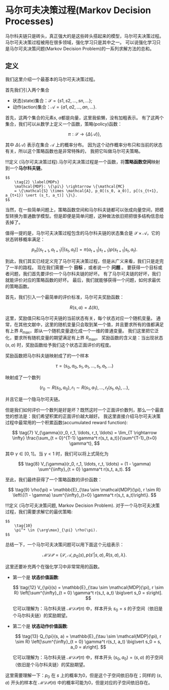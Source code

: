 # 马尔可夫决策过程(Markov Decision Processes)

马尔科夫链只是砖头，真正强大的是这些砖头搭起来的模型，马尔可夫决策过程。
马尔可夫决策过程被用在很多领域，强化学习只是其中之一。
可以说强化学习只是马尔可夫决策问题(Markov Decision Problem)的一系列求解方法的总和。

## 定义

我们这里介绍一个最基本的马尔可夫决策过程。

首先我们引入两个集合

- 状态(state)集合：$\mathcal{S} = \{s1, s2, \ldots, sn, \ldots\}$;
- 动作(action)集合：$\mathcal{A} = \{a1, a2, \ldots, an, \ldots\}$.

首先，这两个集合的元素$s$, $a$都是向量，这里我偷懒，没有加粗表示。
有了这两个集合，我们可以从数学上定义一个函数，策略(policy)函数：


$$
    \tag{1} \label{policyfuncion}
    \pi:\mathcal{S} \rightarrow \{\Delta(\mathcal{A})\},
$$

其中 $\Delta(\mathcal{A})$ 表示在集合 $\mathcal{A}$ 上的概率分布。
因为这个动作概率分布只和当前的状态有关，所以这个策略函数也是非常特殊的，
我把它叫做马尔可夫策略。

!!!定义
    (马尔可夫决策过程).马尔可夫决策过程是一个函数，将**策略函数空间**映射到一个**马尔科夫链**。
    
    $$
        \tag{2} \label{MDPs}
        \mathcal{MDP}: \{\pi\} \rightarrow \{\mathcal{MC} 
        = \{\mathcal{S} \times \mathcal{A}, p_0[(s_0, a_0)], p[(s_{t+1}, a_{t+1}) \vert (s_t, a_t)] \}\}.
    $$
   
当然，在一些简单问题上，策略函数空间和马尔科夫链都可以张成向量空间，把模型转换为普通数学模型。但是即便是简单问题，这种做法依旧把把很多结构信息给丢掉了。  

值得一提的是，马尔可夫决策过程包含的马尔科夫链的状态集合是 $\mathcal{S} \times \mathcal{A}$，它的状态转移概率满足：

$$
    \tag{3}
    p_\pi [(s_{t+1}, a_{t+1}) \vert (s_{t}, a_{t})] = 
    \pi(a_{t+1} \vert s_{t+1}) p(s_{t+1} \vert s_t, a_t).
$$

到此，我们其实已经定义完了马尔可夫决策过程，但是从广义来看，我们只是走完了一半的路程。
现在我们需要一个 **目标** ，或者说一个 **问题** 。
要获得一个目标或者问题，我们首先要评价一个马尔科夫链的好坏。
有了马尔可夫链的好坏，我们就能评价对应的策略函数的好坏。
最后，我们就能够获得一个问题，如何求最优的策略函数。

首先，我们引入一个最简单的评价标准，马尔可夫奖励函数：

$$
    \tag{4} \label{RewardFunction}
    R(s, a) = \Delta(\mathbb{R}),
$$

这里，奖励值只和马尔可夫链的当前状态有关，每个状态对应一个随机变量。
通常，在其他文献中，这里的随机变量只会取到某一个值，并且要求所有的值都满足有上界 $R_{\max}$，即从一个随机变量退化成一个一维的普通变量。
我们这里把它泛化，要求所有随机变量的期望满足有上界 $R_{\max}$。
奖励函数的含义是：当出现状态 $(s, a)$ 时，奖励函数给予我们这个状态正面评价的程度。

奖励函数把马尔科夫链映射成了的一个样本

$$
    \tag{5}
    \tau = (s_0, a_0, s_1, a_1, \ldots, s_t, a_t, \ldots)
$$

映射成了一个数列

$$
    \tag{6} 
    (r_0 \sim R(s_0, a_0), r_1 \sim R(s_1, a_1), \ldots, r_t(s_t, a_t), \ldots),
$$

并且它是一个隐马尔可夫链。

但是我们如何评价一个数列是好是坏？既然这时一个正面评价数列，那么一个最直觉的想法是：我们希望积累的正面评价越大越好。
我这里直接介绍马尔可夫决策过程中最常用的一个积累函数(accumulated reward function):

$$
    \tag{7}
    V_{\gamma}(r_0, r_1, \ldots, r_t, \ldots) = 
    \lim_{T \rightarrow \infty}
    \frac{\sum_{t = 0}^{T-1} \gamma^t r(s_t, a_t)}{\sum^{T-1}_{t=0} \gamma^t},
$$

其中 $\gamma \in [0, 1]$。当 $\gamma < 1$ 时，我们可以将上式简化为

$$
    \tag{8}
    V_{\gamma}(r_0, r_1, \ldots, r_t, \ldots) = 
    (1 - \gamma) \sum^{\infty}_{t = 0} \gamma^t r(s_t, a_t).
$$


至此，我们最终获得了一个策略函数的评价函数：

$$
    \tag{9}
    \rho(\pi) = \mathbb{E}_{\tau \sim \mathcal{MDP}(\pi), r \sim R} 
    \left\{(1 - \gamma) \sum^{\infty}_{t=0} \gamma^t r(s_t, a_t)\right\}.
$$

!!!定义
    (马尔可夫决策问题, Markov Decision Problem). 对于一个马尔可夫决策过程，我们需要求解它的最优策略:
    
    $$
        \tag{10}
        \pi^* \in {\arg\max}_{\pi} \rho(\pi).
    $$
    
总结一下，一个马尔可夫决策问题可以用下面这个元组表示：

$$
    \tag{11} \label{MDProblems}
    \mathcal{MDP} = \{\mathcal{S}, \mathcal{A}, p_0(s), p(s' \vert s, a), R(s, a), \lambda\}.
$$

这里还要补充两个在强化学习中非常常用的函数。

- 第一个是 **状态价值函数**:

    $$
        \tag{12}
        V_{\pi}(s) = \mathbb{E}_{\tau \sim \mathcal{MDP}(\pi), r \sim R} 
            \left[\sum^{\infty}_{t = 0} \gamma^t r(s_t, a_t) \big\vert s_0 = s\right].
    $$
    
    它可以理解为：马尔科夫链 $\mathcal{MDP}(\pi)$ 中，样本开头 $s_0 = s$ 的子空间（依旧是个马尔科夫链）的奖励期望。

- 第二个是 **状态动作价值函数**:


    $$
        \tag{13}
        Q_{\pi}(s, a) = \mathbb{E}_{\tau \sim \mathcal{MDP}(\pi), r \sim R} 
        \left[\sum^{\infty}_{t = 0} \gamma^t r(s_t, a_t) \big\vert s_0 = s, a_0 = a\right].
    $$

    它可以理解为：马尔科夫链  $\mathcal{MDP}(\pi)$ 中，样本开头 $(s_0, a_0) = (s, a)$ 的子空间（依旧是个马尔科夫链）的奖励期望。

这里需要理解一下：$p_0$ 在 $s$ 上的概率为0，但是这个子空间依旧存在；同样的 $(s, a)$ 开头的样本在 $\mathcal{MDP}(\pi)$ 中的概率可能为0，但是对应的子空间依旧存在。
